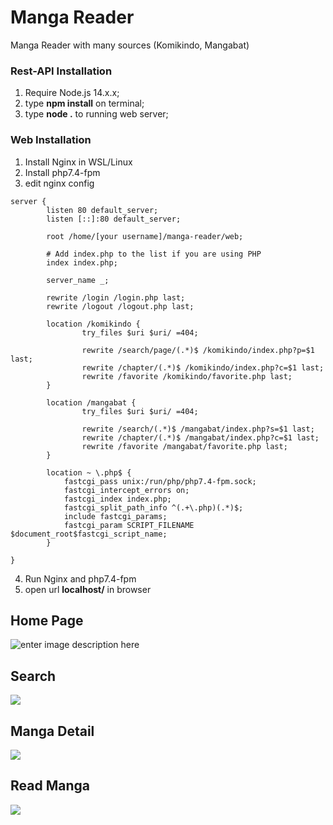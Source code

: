 # Manga Reader

Manga Reader with many sources (Komikindo, Mangabat) 


### Rest-API Installation
1. Require Node.js 14.x.x;
2. type **npm install** on terminal;
3. type **node .** to running web server;

### Web Installation
1. Install Nginx in WSL/Linux
2. Install php7.4-fpm
3. edit nginx config
```nginx
server {
        listen 80 default_server;
        listen [::]:80 default_server;
        
        root /home/[your username]/manga-reader/web;

        # Add index.php to the list if you are using PHP
        index index.php;

        server_name _;
		
		rewrite /login /login.php last;
		rewrite /logout /logout.php last;
			
        location /komikindo {
                try_files $uri $uri/ =404;
				
				rewrite /search/page/(.*)$ /komikindo/index.php?p=$1 last;
				rewrite /chapter/(.*)$ /komikindo/index.php?c=$1 last;
				rewrite /favorite /komikindo/favorite.php last;
        }
	
		location /mangabat {
			    try_files $uri $uri/ =404;
				
				rewrite /search/(.*)$ /mangabat/index.php?s=$1 last;
				rewrite /chapter/(.*)$ /mangabat/index.php?c=$1 last;
				rewrite /favorite /mangabat/favorite.php last;
		}
		
		location ~ \.php$ {
			fastcgi_pass unix:/run/php/php7.4-fpm.sock;
			fastcgi_intercept_errors on;
			fastcgi_index index.php;
			fastcgi_split_path_info ^(.+\.php)(.*)$;
			include fastcgi_params;
			fastcgi_param SCRIPT_FILENAME $document_root$fastcgi_script_name;
		}
		
}
```
4. Run Nginx and php7.4-fpm
5. open url **localhost/** in browser

## Home Page
![enter image description here](https://i.lolicon.date/qvvodz.png)

## Search
![](https://i.lolicon.date/ubimna.png)

## Manga Detail
![](https://i.lolicon.date/cmasar.png)

## Read Manga
![](https://i.lolicon.date/cfbfbn.jpeg)